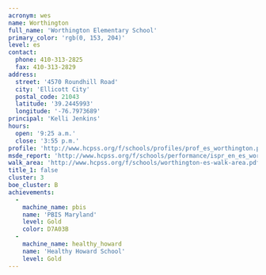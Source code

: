 ```yaml
---
acronym: wes
name: Worthington
full_name: 'Worthington Elementary School'
primary_color: 'rgb(0, 153, 204)'
level: es
contact:
  phone: 410-313-2825
  fax: 410-313-2829
address:
  street: '4570 Roundhill Road'
  city: 'Ellicott City'
  postal_code: 21043
  latitude: '39.2445993'
  longitude: '-76.7973689'
principal: 'Kelli Jenkins'
hours:
  open: '9:25 a.m.'
  close: '3:55 p.m.'
profile: 'http://www.hcpss.org/f/schools/profiles/prof_es_worthington.pdf'
msde_report: 'http://www.hcpss.org/f/schools/performance/ispr_en_es_worthington.pdf'
walk_area: 'http://www.hcpss.org/f/schools/worthington-es-walk-area.pdf'
title_1: false
cluster: 3
boe_cluster: B
achievements:
  -
    machine_name: pbis
    name: 'PBIS Maryland'
    level: Gold
    color: D7A03B
  -
    machine_name: healthy_howard
    name: 'Healthy Howard School'
    level: Gold
---
```

